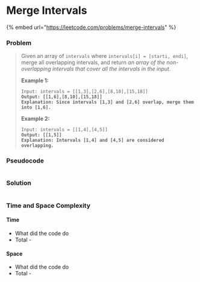 # Merge Intervals

{% embed url="https://leetcode.com/problems/merge-intervals" %}

### Problem

> Given an array of `intervals` where `intervals[i] = [starti, endi]`, merge all overlapping intervals, and return _an array of the non-overlapping intervals that cover all the intervals in the input_.
>
> &#x20;
>
> **Example 1:**
>
> <pre><code>Input: intervals = [[1,3],[2,6],[8,10],[15,18]]
> <strong>Output: [[1,6],[8,10],[15,18]]
> </strong><strong>Explanation: Since intervals [1,3] and [2,6] overlap, merge them into [1,6].</strong></code></pre>
>
> **Example 2:**
>
> <pre><code>Input: intervals = [[1,4],[4,5]]
> <strong>Output: [[1,5]]
> </strong><strong>Explanation: Intervals [1,4] and [4,5] are considered overlapping.</strong></code></pre>

### Pseudocode

```
```

### Solution

```
```

### Time and Space Complexity

#### Time

* What did the code do
* Total -

#### Space

* What did the code do
* Total -
